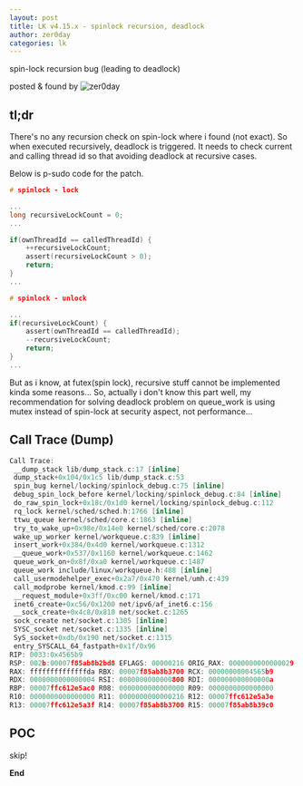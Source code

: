 ```yaml
---
layout: post
title: LK v4.15.x - spinlock recursion, deadlock
author: zer0day
categories: lk
---
```


spin-lock recursion bug (leading to deadlock)

posted & found by ![zer0day](https://kozistr.github.io/)

## tl;dr
There's no any recursion check on spin-lock where i found (not exact). So when executed recursively, deadlock is triggered.
It needs to check current and calling thread id so that avoiding deadlock at recursive cases.

Below is p-sudo code for the patch.
```c
# spinlock - lock

...
long recursiveLockCount = 0;
...

if(ownThreadId == calledThreadId) {
	++recursiveLockCount;
	assert(recursiveLockCount > 0);
	return;
}
...

# spinlock - unlock

...
if(recursiveLockCount) {
	assert(ownThreadId == calledThreadId);
	--recursiveLockCount;
	return;
}
...
```

But as i know, at futex(spin lock), recursive stuff cannot be implemented kinda some reasons...
So, actually i don't know this part well, my recommendation for solving deadlock problem on queue_work is using mutex instead of spin-lock at security aspect, not performance...

## Call Trace (Dump)
```c
Call Trace:
 __dump_stack lib/dump_stack.c:17 [inline]
 dump_stack+0x104/0x1c5 lib/dump_stack.c:53
 spin_bug kernel/locking/spinlock_debug.c:75 [inline]
 debug_spin_lock_before kernel/locking/spinlock_debug.c:84 [inline]
 do_raw_spin_lock+0x18c/0x1d0 kernel/locking/spinlock_debug.c:112
 rq_lock kernel/sched/sched.h:1766 [inline]
 ttwu_queue kernel/sched/core.c:1863 [inline]
 try_to_wake_up+0x98e/0x14e0 kernel/sched/core.c:2078
 wake_up_worker kernel/workqueue.c:839 [inline]
 insert_work+0x384/0x4d0 kernel/workqueue.c:1312
 __queue_work+0x537/0x1160 kernel/workqueue.c:1462
 queue_work_on+0x8f/0xa0 kernel/workqueue.c:1487
 queue_work include/linux/workqueue.h:488 [inline]
 call_usermodehelper_exec+0x2a7/0x470 kernel/umh.c:439
 call_modprobe kernel/kmod.c:99 [inline]
 __request_module+0x3ff/0xc00 kernel/kmod.c:171
 inet6_create+0xc56/0x1200 net/ipv6/af_inet6.c:156
 __sock_create+0x4c8/0x810 net/socket.c:1265
 sock_create net/socket.c:1305 [inline]
 SYSC_socket net/socket.c:1335 [inline]
 SyS_socket+0xdb/0x190 net/socket.c:1315
 entry_SYSCALL_64_fastpath+0x1f/0x96
RIP: 0033:0x4565b9
RSP: 002b:00007f85ab8b2bd8 EFLAGS: 00000216 ORIG_RAX: 0000000000000029
RAX: ffffffffffffffda RBX: 00007f85ab8b3700 RCX: 00000000004565b9
RDX: 0000000000000004 RSI: 0000000000000800 RDI: 000000000000000a
RBP: 00007ffc612e5ac0 R08: 0000000000000000 R09: 0000000000000000
R10: 0000000000000000 R11: 0000000000000216 R12: 00007ffc612e5a3e
R13: 00007ffc612e5a3f R14: 00007f85ab8b3700 R15: 00007f85ab8b39c0
```

## POC

skip!

**End**

